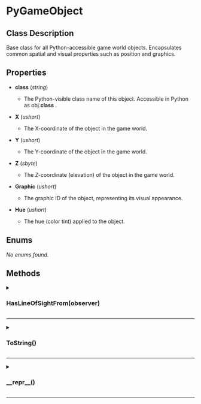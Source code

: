 # PyGameObject  

## Class Description
 Base class for all Python-accessible game world objects.
 Encapsulates common spatial and visual properties such as position and graphics.


## Properties
- **__class__** (*string*)
  -  The Python-visible class name of this object.
 Accessible in Python as <c>obj.__class__</c> .


- **X** (*ushort*)
  -  The X-coordinate of the object in the game world.

- **Y** (*ushort*)
  -  The Y-coordinate of the object in the game world.

- **Z** (*sbyte*)
  -  The Z-coordinate (elevation) of the object in the game world.

- **Graphic** (*ushort*)
  -  The graphic ID of the object, representing its visual appearance.

- **Hue** (*ushort*)
  -  The hue (color tint) applied to the object.


## Enums
_No enums found._

## Methods

<details><summary><h3>HasLineOfSightFrom(observer)</h3></summary>

 Determines if there is line of sight from the specified observer to this object.  
 If no observer is specified, it defaults to the player.  
  

**Parameters**  
| Name | Type | Optional | Description |
| --- | --- | --- | --- |
| observer | PyGameObject | Yes | The observing GameObject (optional). |

---> Return Type: *bool*

</details>

***


<details><summary><h3>ToString()</h3></summary>

 Returns a readable string representation of the game object.  
 Used when printing or converting the object to a string in Python scripts.  
  

---> Return Type: *string*

</details>

***


<details><summary><h3>__repr__()</h3></summary>

 Returns a detailed string representation of the object.  
 This string is used by Python’s built-in <c>repr()</c> function.  
  

---> Return Type: *string*

</details>

***

